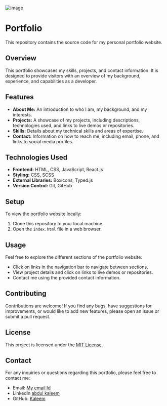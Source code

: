 ![image](https://github.com/kaleem2408/Portfolio/assets/109723776/1b6e4d4d-6faa-4b79-8b2c-ddd3efd328ab)

# Portfolio

This repository contains the source code for my personal portfolio website.

## Overview

This portfolio showcases my skills, projects, and contact information. It is designed to provide visitors with an overview of my background, experience, and capabilities as a developer.

## Features

- **About Me:** An introduction to who I am, my background, and my interests.
- **Projects:** A showcase of my projects, including descriptions, technologies used, and links to live demos or repositories.
- **Skills:** Details about my technical skills and areas of expertise.
- **Contact:** Information on how to reach me, including email, phone, and links to social media profiles.

## Technologies Used

- **Frontend:** HTML, CSS, JavaScript, React.js
- **Styling:** CSS, SCSS
- **External Libraries:** Boxicons, Typed.js
- **Version Control:** Git, GitHub

## Setup

To view the portfolio website locally:

1. Clone this repository to your local machine.
2. Open the `index.html` file in a web browser.

## Usage

Feel free to explore the different sections of the portfolio website:

- Click on links in the navigation bar to navigate between sections.
- View project details and click on links to live demos or repositories.
- Contact me using the provided contact information.

## Contributing

Contributions are welcome! If you find any bugs, have suggestions for improvements, or would like to add new features, please open an issue or submit a pull request.

## License

This project is licensed under the [MIT License](LICENSE).

## Contact

For any inquiries or questions regarding this portfolio, please feel free to contact me:

- Email: [My email Id](mailto:abdulkaleem84214@gmail.com)
- LinkedIn [abdul kaleem](https://www.linkedin.com/in/shaikabdulkaleem6/)
- GitHub: [Kaleem](https://github.com/kaleem2408)



